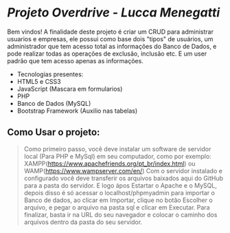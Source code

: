 # _Projeto Overdrive - Lucca Menegatti_

Bem vindos! A finalidade deste projeto é criar um CRUD para administrar usuarios e empresas, ele possui como base dois "tipos" de usuários, um administrador que tem acesso total as informações do Banco de Dados, e pode realizar todas as operações de exclusão, inclusão etc. E um user padrão que tem acesso apenas as informações. 
- Tecnologias presentes:
- HTML5 e CSS3
- JavaScript (Mascara em formularios)
- PHP
- Banco de Dados (MySQL)
- Bootstrap Framework (Auxilio nas tabelas)


## Como Usar o projeto:

> Como primeiro passo, você deve instalar um software de servidor local (Para PHP e MySql) em seu computador, como por exemplo: XAMPP(https://www.apachefriends.org/pt_br/index.html) ou WAMP(https://www.wampserver.com/en/)
> Com o servidor instalado e configurado você deve transferir os arquivos baixados aqui do GitHub para a pasta do servidor. E logo ápos Estartar o Apache e o MySQL, depois disso é só acessar o localhost/phpmyadmin para importar o Banco de dados, ao clicar em Importar, clique no botão Escolher o arquivo, e pegar o arquivo na pasta sql e clicar em Executar.
> Para finalizar, basta ir na URL do seu navegador e colocar o caminho dos arquivos dentro da pasta do seu servidor.
